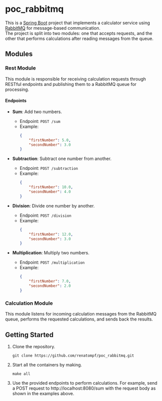 # poc_rabbitmq

This is a [Spring Boot](https://spring.io/) project that implements a calculator service using [RabbitMQ](https://www.rabbitmq.com/) for message-based communication. <br> The project is split into two modules: one that accepts requests, and the other that performs calculations after reading messages from the queue.

## Modules

### Rest Module
This module is responsible for receiving calculation requests through RESTful endpoints and publishing them to a RabbitMQ queue for processing.

#### Endpoints

- **Sum**: Add two numbers.
    - Endpoint: `POST /sum`
    - Example:
      ```json
      {
          "firstNumber": 5.0,
          "secondNumber": 3.0
      }
      ```

- **Subtraction**: Subtract one number from another.
    - Endpoint: `POST /subtraction`
    - Example:
      ```json
      {
          "firstNumber": 10.0,
          "secondNumber": 4.0
      }
      ```

- **Division**: Divide one number by another.
    - Endpoint: `POST /division`
    - Example:
      ```json
      {
          "firstNumber": 12.0,
          "secondNumber": 3.0
      }
      ```

- **Multiplication**: Multiply two numbers.
    - Endpoint: `POST /multiplication`
    - Example:
      ```json
      {
          "firstNumber": 7.0,
          "secondNumber": 2.0
      }
      ```

### Calculation Module
This module listens for incoming calculation messages from the RabbitMQ queue, performs the requested calculations, and sends back the results.

## Getting Started

1. Clone the repository.
   ```shell
   git clone https://github.com/renatompf/poc_rabbitmq.git
   ```

2. Start all the containers by making.
   ```shell
   make all
   ```
3. Use the provided endpoints to perform calculations. For example, send a POST request to http://localhost:8080/sum with the request body as shown in the examples above.

